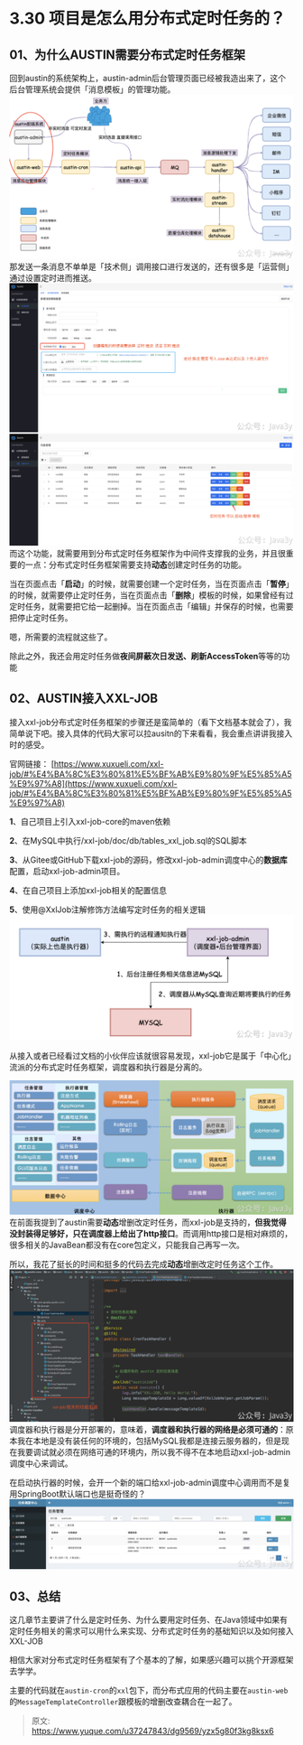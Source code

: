 # 3.30 项目是怎么用分布式定时任务的？


## 01、为什么AUSTIN需要分布式定时任务框架

回到austin的系统架构上，austin-admin后台管理页面已经被我造出来了，这个后台管理系统会提供「消息模板」的管理功能。
![image.png](./img/zdSaNcXXZoCqLWsU/1649727857868-b949d1ac-708e-450e-8c6f-42b9d9b789d9-339692.png)
那发送一条消息不单单是「技术侧」调用接口进行发送的，还有很多是「运营侧」通过设置定时进而推送。
![image.png](./img/zdSaNcXXZoCqLWsU/1649727346956-6c0978d6-d524-4c4e-960b-0cf71e4644a6-952380.png)
![image.png](./img/zdSaNcXXZoCqLWsU/1649727347023-bde8e4f3-ed46-42b1-b916-863b152483e5-364109.png)
而这个功能，就需要用到分布式定时任务框架作为中间件支撑我的业务，并且很重要的一点：分布式定时任务框架需要支持**动态**创建定时任务的功能。

当在页面点击「**启动**」的时候，就需要创建一个定时任务，当在页面点击「**暂停**」的时候，就需要停止定时任务，当在页面点击「**删除**」模板的时候，如果曾经有过定时任务，就需要把它给一起删掉。当在页面点击「编辑」并保存的时候，也需要把停止定时任务。

嗯，所需要的流程就这些了。

除此之外，我还会用定时任务做**夜间屏蔽次日发送、刷新AccessToken**等等的功能



## 02、AUSTIN接入XXL-JOB
接入xxl-job分布式定时任务框架的步骤还是蛮简单的（看下文档基本就会了），我简单说下吧。接入具体的代码大家可以拉ausitn的下来看看，我会重点讲讲我接入时的感受。

官网链接：
[https://www.xuxueli.com/xxl-job/#%E4%BA%8C%E3%80%81%E5%BF%AB%E9%80%9F%E5%85%A5%E9%97%A8](https://www.xuxueli.com/xxl-job/#%E4%BA%8C%E3%80%81%E5%BF%AB%E9%80%9F%E5%85%A5%E9%97%A8)

**1**、自己项目上引入xxl-job-core的maven依赖

**2**、在MySQL中执行/xxl-job/doc/db/tables_xxl_job.sql的SQL脚本

**3**、从Gitee或GitHub下载xxl-job的源码，修改xxl-job-admin调度中心的**数据库**配置，启动xxl-job-admin项目。

**4**、在自己项目上添加xxl-job相关的配置信息

**5**、使用@XxlJob注解修饰方法编写定时任务的相关逻辑
![image.png](./img/zdSaNcXXZoCqLWsU/1649727346925-163c0600-1fcf-4128-8e97-41de1328e125-939714.png)

从接入或者已经看过文档的小伙伴应该就很容易发现，xxl-job它是属于「中心化」流派的分布式定时任务框架，调度器和执行器是分离的。

![image.png](./img/zdSaNcXXZoCqLWsU/1649727348980-03d12489-1846-4eeb-90d0-0bdfc1460a6d-053629.png)
在前面我提到了austin需要**动态**增删改定时任务，而xxl-job是支持的，**但我觉得没封装得足够好，只在调度器上给出了http接口**。而调用http接口是相对麻烦的，很多相关的JavaBean都没有在core包定义，只能我自己再写一次。

所以，我花了挺长的时间和挺多的代码去完成**动态**增删改定时任务这个工作。
![image.png](./img/zdSaNcXXZoCqLWsU/1649727348986-00eba8ef-d729-40e4-9c47-a71c413f4c98-313072.png)
调度器和执行器是分开部署的，意味着，**调度器和执行器的网络是必须可通的**：原本我在本地是没有装任何的环境的，包括MySQL我都是连接云服务器的，但是现在我要调试就必须在网络可通的环境内，所以我不得不在本地启动xxl-job-admin调度中心来调试。

在启动执行器的时候，会开一个新的端口给xxl-job-admin调度中心调用而不是复用SpringBoot默认端口也是挺奇怪的？
![image.png](./img/zdSaNcXXZoCqLWsU/1649727348753-e66e3fca-9d31-40cb-82f9-080757ad88d9-907622.png)

## 03、总结

这几章节主要讲了什么是定时任务、为什么要用定时任务、在Java领域中如果有定时任务相关的需求可以用什么来实现、分布式定时任务的基础知识以及如何接入XXL-JOB

相信大家对分布式定时任务框架有了个基本的了解，如果感兴趣可以挑个开源框架去学学。

主要的代码就在`austin-cron`的`xxl`包下，而分布式应用的代码主要在`austin-web`的`MessageTemplateController`跟模板的增删改查耦合在一起了。





> 原文: <https://www.yuque.com/u37247843/dg9569/yzx5g80f3kg8ksx6>